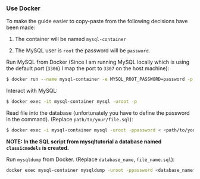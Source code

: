 ### Use Docker

To make the guide easier to copy-paste from the following decisions have been made:

1. The container will be named `mysql-container`

2. The MySQL user is `root` the password will be `password`.

Run MySQL from Docker (Since I am running MySQL locally which is using the default port (`3306`) I map the port to `3307` on the host machine):

```bash
$ docker run --name mysql-container -e MYSQL_ROOT_PASSWORD=password -p 3307:3306 -d mysql:latest
```

Interact with MySQL:

```bash
$ docker exec -it mysql-container mysql -uroot -p
```

Read file into the database (unfortunately you have to define the password in the command). (Replace `path/to/your/file.sql`):


```bash
$ docker exec -i mysql-container mysql -uroot -ppassword < <path/to/your/file.sql>
```

**NOTE: In the SQL script from mysqltutorial a database named `classicmodels` is created.**


Run `mysqldump` from Docker. (Replace `database_name`, `file_name.sql`):

```bash
docker exec mysql-container mysqldump -uroot -ppassword <database_name> > <file_name.sql>
```
